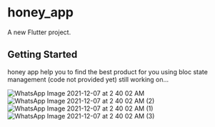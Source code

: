 # honey_app

A new Flutter project.

## Getting Started

honey app help you to find the best product for you using bloc state management  (code not provided yet) still working on...

![WhatsApp Image 2021-12-07 at 2 40 02 AM](https://user-images.githubusercontent.com/81175765/144945155-ba81ae64-2b5d-4ada-b545-c085b4944263.jpeg)
![WhatsApp Image 2021-12-07 at 2 40 02 AM (2)](https://user-images.githubusercontent.com/81175765/144945164-3ed1c24a-931b-4a26-8b34-b3dd4beb9dde.jpeg)
![WhatsApp Image 2021-12-07 at 2 40 02 AM (1)](https://user-images.githubusercontent.com/81175765/144945171-bd1c3511-015c-4ff6-8e3e-d828a25c529e.jpeg)
![WhatsApp Image 2021-12-07 at 2 40 02 AM (3)](https://user-images.githubusercontent.com/81175765/144945179-170d259d-84cc-4a73-aacc-a7e1d107cd67.jpeg)


